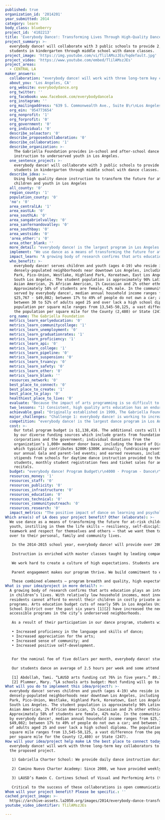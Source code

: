 ```yaml
---
published: true
organization_id: '2014201'
year_submitted: 2014
category: learn
body_class: blueberry
project_id: '4102213'
title: 'Everybody Dance!: Transforming Lives Through High-Quality Dance Education'
project_summary: >-
  everybody dance! will collaborate with 3 public schools to provide 2,400
  students in kindergarten through middle school with dance classes.
project_image: 'https://img.youtube.com/vi/TlilAMszJEs/hqdefault.jpg'
project_video: 'https://www.youtube.com/embed/TlilAMszJEs'
project_areas:
  - CENTRAL LA
maker_answers:
  collaboration: "everybody dance! will work with three long-term key collaborators to implement the proposed project. \r\n\r\n1) Gabriella Charter School: We provide daily dance instruction during the school year to 436 K-8 students at Gabriella Charter School, a dance-themed Title 1 elementary and middle public school. As the School was formerly a program of The Gabriella Foundation,, this is an especially close partnership. The School provides us with studio space and shares administrative resources.\r\n\r\n2) Camino Nuevo Charter Academy: Since 2000, we have provided weekly school-day classes  to Camino Nuevo Charter Academy. This year, we expect to provide 45 weekly classes to over 1000 students in the summer/fall and 25 weekly classes to nearly 400 students in the winter/spring at the three K-8 campuses of Camino Nuevo Charter Academy, a Title 1 public inner-city charter management organization. In return, Camino Nuevo Charter Academy provides us with studio space, for our after-school program, shares resources and allows us to reach even more underserved areas of Los Angeles’ inner-city.\r\n\r\n3) LAUSD’s Ramón C. Cortines School of Visual and Performing Arts (the School District’s downtown arts high school): Last year, we began providing dance classes after-school at LAUSD’s downtown arts high school. We plan to increase enrollment in FY 14-15. The School provides us studio space and shares resources. This collaboration allows us to reach more students and to expand our reach in the City’s downtown core.\r\n\r\nCritical to the success of these collaborations is open communication between dance program and school staff, mutual commitment to the project and a shared belief in the importance of arts education to academic success.\r\n"
  about_you: 'Los Angeles, CA'
  org_website: everybodydance.org
  org_twitter: ''
  org_facebook: www.facebook.com/everybodydancela
  org_instagram: ''
  org_mailingaddress: "639 S. Commonwealth Ave., Suite B\r\nLos Angeles, CA 90005"
  org_ein: '954773654'
  org_nonprofit: '1'
  org_forprofit: '0'
  org_government: '0'
  org_individual: '0'
  describe_soloactor: '0'
  describe_proposedcollaboration: '0'
  describe_collaboration: '1'
  describe_organization: >-
    The Gabriella Foundation provides in-school and after-school dance
    instruction to underserved youth in Los Angeles. 
  one_sentence_project: >-
    everybody dance! will collaborate with 3 public schools to provide 2,400
    students in kindergarten through middle school with dance classes.
  describe_idea: >-
    Using high quality dance instruction to transform the future for at risk
    children and youth in Los Angeles 
  all_county: '0'
  region_county: '1'
  population_county: '0'
  'no': '0'
  area_centralLA: '1'
  area_eastLA: '0'
  area_southLA: '0'
  area_sangabrielvalley: '0'
  area_sanfernandovalley: '0'
  area_southbay: '0'
  area_westside: '0'
  'area_other:': '0'
  area_other_blank: ''
  more_detail: "everybody dance! is the largest program in Los Angeles providing high-quality, long-term dance training to underserved, inner-city children. Instructors teach multiple dance genres, including ballet, tap, hip-hop, modern dance, jazz, contemporary, creative movement and boys' only acrobatic dance classes.  \r\n\r\nWe reach over 2,400 inner-city students annually with in-school and after-school dance education, but everybody dance! turns hundreds of children away each year. In FY 13-14, 800 children applied for 220 available openings. An LA2050 grant would help us to increase our capacity by 10% in FY 14-15.\r\n"
  implement: "We use dance as a means of transforming the future for at-risk children and youth, instilling in them the life skills – resiliency, self-discipline, teamwork and respect for themselves and others – that we want them to carry over to their personal, family and community lives.\r\n\r\nIn the 2014-2015 school year, everybody dance! will provide over 200 in-school and after-school dance classes per week at six sites in Central and South Los Angeles. \r\n\r\nInstruction is enriched with master classes taught by leading companies such as Alvin Ailey and Diavolo, field trips to view professional performances, and frequent performances at community events and annual sold-out performances at USC’s Bing and Bovard Theaters. \r\n\r\nWe work hard to create a culture of high expectations. Students are expected to be punctual, attend class consistently, respect their teachers and classmates, and understand the value of a strong work ethic. Dance requires effort and dedication and our students learn quickly that there are no shortcuts. \r\n\r\nParent engagement makes our program thrive. We build commitment to everybody dance! by requiring families to volunteer 15 hours annually. The benefit of prioritizing family engagement is that parents bond together across ethnicities while working together even as they model the value of ‘giving back’ for their children. The result is a tight-knit community of parents and young dancers in neighborhoods traditionally split by gang affiliations and racial divisions. In annual surveys, many students and parents describe everybody dance! as \"family.\" \r\n\r\nThese combined elements – program breadth and quality, high expectations, consistent instruction and parental engagement – are what we believe make our program succeed.\r\n"
  impact_learn: "A growing body of research confirms that arts education plays an integral role in children’s lives. With relatively low household incomes, most inner-city residents cannot afford to enroll their children in costly private arts programs. Arts education budget cuts of nearly 50% in Los Angeles Unified School District over the past six years [1][2] have increased the need for accessible programs in the city’s underserved neighborhoods.\r\n\r\nAs a result of their participation in our dance program, students will demonstrate: \r\n\r\n•\tIncreased proficiency in the language and skills of dance; \r\n•\tIncreased appreciation for the arts;\r\n•\tIncreased sense of community; and \r\n•\tIncreased positive self-development.\r\n\r\n\r\nFor the nominal fee of five dollars per month, everybody dance! students have access to a range of dance classes – in ballet, jazz, tap, hip hop, choreography, boys’ aerobics and modern– taught by our team of dance educators,  heralded by the Los Angeles Times as “some of the best children’s dance instructors in the world.”\r\n\r\nOur students dance an average of 2.5 hours per week and some attend class daily. For the majority of our students, everybody dance! provides not only an opportunity to engage in art and practice dance, but also a safe haven from the crime and poverty they face in their neighborhoods. Within this safe, nurturing community, students are supported by our dedicated staff as they develop the skills necessary to succeed academically and professionally.\r\n\r\n[1] Abdollah, Tami. “LAUSD arts funding cut 76% in five years.” 89.3 KPCC, Southern California Public Radio. 12 Oct. 2012. Web. May 26, 2014. <www.scpr.org>.\r\n[2] Plummer, Mary. “LA schools arts budget: Most funding will go to ‘arts integration’ teachers.” 89.3 KPCC, Southern California Public Radio. 21 Feb. 2014. Web. May 26, 2014. <www.scpr.org>.\r\n"
  who_benefit: >-
    everybody dance! serves children and youth (ages 4-19) who reside in the
    densely-populated neighborhoods near downtown Los Angeles, including Echo
    Park, Pico-Union, Westlake, Highland Park, Koreatown, East Los Angeles and
    South Los Angeles. The student population is approximately 90% Latino, 5%
    Asian American, 2% African American, 1% Caucasian and 2% other ethnicities.
    Approximately 58% of students are female, 42% male. In the communities
    served by everybody dance!, median annual household income ranges from
    $25,767 - $49,082; between 17% to 49% of people do not own a car; and
    between 30 to 52% of adults aged 25 and over lack a high school diploma. The
    population per square mile ranges from 13,545-50,125, a vast difference from
    the population per square mile for the County (2,480) or State (247).
  org_name: The Gabriella Foundation
  metrics_learn_earlyeducation: '0'
  metrics_learn_communitycollege: '1'
  metrics_learn_unemployment: '0'
  metrics_learn_graduationrates: '1'
  metrics_learn_proficiency: '1'
  metrics_learn_api: '0'
  metrics_learn_college: '1'
  metrics_learn_pipeline: '0'
  metrics_learn_suspension: '0'
  metrics_learn_truancy: '0'
  metrics_learn_safety: '0'
  metrics_learn_other: '0'
  metrics_learn_blank: ''
  resources_network: '0'
  best_place_to_connect: '0'
  best_place_to_create: '1'
  best_place_to_play: '0'
  healthiest_place_to_live: '0'
  evaluate: "Because the impact of arts programming is so difficult to quantify, our dance program makes use of multiple methods to measure program effectiveness: \r\n\r\n-Written questionnaires are utilized yearly to gather input from parents and teenagers on how the program impacts students and to assess programmatic strengths and weaknesses.\r\n\r\n-Dance instructors administer skills tests twice annually to assess student improvement in dance skills and knowledge and complete individual student report cards twice annually that record and measure student punctuality, compliance with dress code, ability to listen and follow directions, effort, focus, and spatial awareness. \r\n\r\nAs a result of participation in our program, students will demonstrate:\r\n\r\na) Increased proficiency in the language and skills of dance; \r\n\r\nb) Increased appreciation for dance and the arts; \r\n\r\nc) Increased sense of community; and\r\n\r\nd) Increased positive self-development.\r\n\r\nOur rigorous, sequential dance curriculum is designed to increase students’ dance knowledge and physical skills over time and develop their appreciation for the art of dance. Outcomes “a” and “b” directly influence one another, e.g., it is expected that as students learn more about ballet history and technique, they will also develop an increased appreciation for that art of ballet. \r\n\r\nTo enhance community as well as build commitment to our dance program, we require families to contribute 15 service-hours per year. Parents volunteer as bus, door and hallways monitors, organize fundraisers and parties, clean studios and assist on field trips. This parent engagement creates a supportive atmosphere that reinforces students’ sense of community (outcome “c”), which is further developed as they build friendships with peers during training. \r\n\r\nMeanwhile, as children learn to push themselves in the studio and listen to teachers, they begin to develop the life skills for positive self-development (outcome “d”). Students see the parent and staff community model respect, cooperation, and responsibility, and come to more deeply understand those values. At the same time, witnessing their parents contributing hours to our program reinforces students’ sense of commitment to everybody dance! \r\n"
  two_lessons: "1) Consistent, high quality arts education has an enduring impact on children: \r\n\r\nResearch has shown that meaningful, consistent arts exposure has a significant, enduring impact on children’s physical and mental development. Academics such as UCLA’s James Catterall have shown that arts-rich schools have better attendance, fewer disciplinary problems, more effective teachers, and happier, more engaged students. \r\n\r\n2) Arts education programs have the greatest impact on children in underserved communities:\r\n\r\nCatterall’s research also showed that for students of low socioeconomic status – defined by family income, parental job status and parental education level – the positive effects of arts education were more dramatic than for students of high socioeconomic status.   In short,  arts education programs \r\nlike ours have the greatest impact in underserved, low income neighborhoods.\r\n\r\n [1]Catterall, James  S., Susan A. Dumais, and Gillian Hampden-Thompson. The Arts and Achievement in At-risk Youth: Four Longitudinal Studies. Washington, D.C.: National Endowment for the Arts, 2012. \r\n"
  achievable_goal: "Originally established in 1999, The Gabriella Foundation’s program everybody dance! began in 2000 by providing 12 weekly dance classes to 35 children in a low-income housing project just west of downtown LA. That program has since grown to become the largest dance program in LA providing sequential, long-term dance training to underserved, inner-city children and youth. Today we provide more than 200 weekly school-based and after-school/weekend classes to more than 2,400 students at six inner-city sites.\r\n\r\nAfter over fourteen years of program success and continued growth, we are confident that the proposed project will be successfully completed in the next twelve months.\r\n"
  major_challenges: "Challenge 1: everybody dance! is working to increase enrollment at its new after-school program site, Ramón C. Cortines School of Visual and Performing Arts, where we began offering classes in October 2013. We expected to have 15-20 students per class, but currently have an average of nine per class. This low number is likely due to the fact that these classes are limited to high school students and that the program began two months after school started, when students’ schedules were already set. The start of everybody dance! classes will coincide with the start of the school year in the 2014-2015 school year.\r\n\r\nStarting in January 2014, we loosened our enrollment requirements, added incentives to encourage students to recruit friends, and hosted a series of open houses for interested students and parents in order to boost enrollment and raise our profile at the new location. We also added a part-time coordinator to oversee the program. These adjustments have resulted in an enrollment increase – we have an average of 16 students per class now – that we hope to continue in the 2014-2015 school year. \r\n\r\nChallenge 2: Our planned program growth necessitates increased infrastructure as well as added staff and instructors. In anticipation of the potential difficulties of this growth, The Gabriella Foundation recently completed a strategic plan that outlines the steps we will take to increase program capacity while maintaining program quality through simultaneous organizational growth.\r\n\r\nIn accordance with our strategic plan, we are in the process of being evaluated and advised by an expert organizational consultant to help us to make the necessary infrastructure changes to support our planned program growth.\r\n"
  competition: "everybody dance! is the largest dance program in Los Angeles providing sequential, long-term dance training to inner-city children. Other programs, such as The Colburn School of Performing Arts, Inner-City Arts, Heart of Los Angeles, Harmony Project and A Place Called Home (“APCH”), provide short-term arts instruction or (in the case of Colburn) target a population able to pay market price for dance classes. \r\n\r\nBy contrast, everybody dance! provides a program of high-level year-round dance instruction for $7/month with the goal of retaining children and youth in our program from pre-school through high school. \r\n\r\n\r\n"
  cost: >-
    Our total program budget is $1,138,416. The additional costs will be covered
    by our diverse funding sources which include grants from foundations,
    corporations and the government; individual donations from the
    organization’s 1,000+ member donor base, including the Board of Directors,
    which typically contributes $200K-$300K annually; fundraising events such as
    our annual Gala and parent-led events; and earned revenues, including
    stipends from schools for daytime dance instruction provided to their
    students, monthly student registration fees and ticket sales for annual
    recitals.
  budget: "everybody dance! Program Budget\r\n4000 · Program - Dance\r\n4240 · Salaries & Wages (Dance)\r\n4241 · Salaries & Wages - GCS\t220,000.00\r\n4242 · Salaries & Wages - CNCA\t68,000.00\r\n4243 · Salaries & Wages - ED\t433,395.00\r\n4244 · Salaries & Wages - New ED\t78,267.50\r\n4249 · Bonuses (Dance)\t\t15,500.00\r\nTotal 4240 · Salaries & Wages (Dance)\t815,162.50\r\n4135 · Guest Teacher\t\t\t\t8,500.00\r\n4140 · Student Support\t\t\t10,000.00\r\n4141 · Tuition Support\t\t\t15,000.00\r\n4145 · Insurance - Health\t\t\t10,290.00\r\n4150 · Insurance - Workers Comp\t\t16,303.25\r\n4155 · Insurance - Gen Liab, D&O, Misc\t10,444.70\r\n4160 · Meals & Entertainment (Dance)\t750.00\r\n4165 · Office Expense / Supplies\t\t4,500.00\r\n4170 · Outside Services\t\t\t3,550.00\r\n4175 · Parking (Dance)\t\t\t8,000.00\r\n4180 · Payroll Taxes (Dance)\t\t\t81,516.25\r\n4185 · Postage (Dance)\t\t\t650.00\r\n4190 · Printing\t\t\t\t\t3,500.00\r\n4195 · Catering\t\t\t\t2,500.00\r\n4200 · Dance Productions\r\n4201 · Facilities / Equipment\t\t32,250.00\r\n4202 · Media / Photography\t\t6,000.00\r\n4203 · Costumes / Props\t\t26,075.00\r\n4204 · Production Labor\t\t3,500.00\r\n4209 · Other Expenses\t\t2,500.00\r\nTotal 4200 · Dance Productions\t\t70,325.00\r\n4215 · Apparel\t\t\t\t\t8,600.00\r\n4220 · Rent (Dance)\t\t\t\t28,000.00\r\n4230 · Repairs & Maintenance (Dance)\t2,750.00\r\n4235 · Staff Meetings\t\t\t\t1,500.00\r\n4250 · Telephone & Texting (Dance)\t\t8,000.00\r\n4255 · Software & Database\t\t\t1,575.00\r\n4260 · Accompaniment\t\t\t12,000.00\r\n4265 · Field Trips\t\t\t\t6,800.00\r\n4270 · Dance Materials and Equipment\t5,000.00\r\n4275 · Transportation\t\t\t\t3,200.00\r\nTotal 4000 · Program - Dance\t\t\t\t1,138,416.70\r\n"
  resources_money: '1'
  resources_staff: '0'
  resources_publicity: '0'
  resources_infrastructure: '0'
  resources_education: '0'
  resources_technical: '0'
  resources_communityoutreach: '0'
  resources_research: '0'
  impact_metrics: "The positive impact of dance on learning and psychological development has been widely documented in academic research. Dance activities support the development of fluency, originality and critical thinking skills (Deasey, 2002), improve test scores, school attendance, responsibility, self-discipline, and -- just as importantly -- an understanding of delayed gratification and work ethic (Brooks Schmitz, 1990b).\r\n\r\nOver the past two years, 94% of everybody dance! graduates ages 17-19 went to college. In comparison, only 66% of Los Angeles Unified School District high school graduates go on to college.[1] Our students’ scholastic achievements are all the more notable when considering that a third to half of adults in the communities we serve lack a high school degree.[2] \r\n\r\nExamples of this success include Sandy Vasquez, 18, a UCLA student double majoring in English and Chicano Studies, Eunice Castro, a sophomore majoring in aerospace engineering at UC Irvine and Amaris Jacobs, 18, a Pasadena City College student who says, “everybody dance! has definitely helped define my character in such a positive light. I really don’t know where I’d be or what I’d be doing if I had not found out that my talent and passion is dancing.”\r\n\r\nGabriella Charter School (GCS) – established by The Gabriella Foundation and now a separate but linked nonprofit – partners with everybody dance! to provide students with daily dance instruction. Despite the fact that 91% of GCS students qualify for the federally subsidized meals program, test scores at GCS each year have substantially exceeded the State’s 800 API target (894 API in 2012), making GCS one of Los Angeles’ top-performing schools. \r\n\r\nIn 2013, it its annual survey, USC ranked Gabriella Charter School the second best charter school in California. \r\n\r\nGiven these results, we believe that everybody dance! has the power to dramatically improve academic performance, high school graduation rates and college matriculation and transfer rates in Los Angeles County.\r\n\r\n[1] Rokhy, Ron. “LAUSD below state average of high school graduates attending college.” The Daily Sundial. 1 Nov. 2011. Web. Feb. 4, 2014. <http://sundial.csun.edu>.\r\n[2] 2014 demographic estimate by Scan/US, Inc.\r\n"
Which area(s) of LA does your project benefit? Other (elaborate): >-
  We use dance as a means of transforming the future for at-risk children and
  youth, instilling in them the life skills – resiliency, self-discipline,
  teamwork and respect for themselves and others – that we want them to carry
  over to their personal, family and community lives.
   
   In the 2014-2015 school year, everybody dance! will provide over 200 in-school and after-school dance classes per week at six sites in Central and South Los Angeles. 
   
   Instruction is enriched with master classes taught by leading companies such as Alvin Ailey and Diavolo, field trips to view professional performances, and frequent performances at community events and annual sold-out performances at USC’s Bing and Bovard Theaters. 
   
   We work hard to create a culture of high expectations. Students are expected to be punctual, attend class consistently, respect their teachers and classmates, and understand the value of a strong work ethic. Dance requires effort and dedication and our students learn quickly that there are no shortcuts. 
   
   Parent engagement makes our program thrive. We build commitment to everybody dance! by requiring families to volunteer 15 hours annually. The benefit of prioritizing family engagement is that parents bond together across ethnicities while working together even as they model the value of ‘giving back’ for their children. The result is a tight-knit community of parents and young dancers in neighborhoods traditionally split by gang affiliations and racial divisions. In annual surveys, many students and parents describe everybody dance! as "family." 
   
   These combined elements – program breadth and quality, high expectations, consistent instruction and parental engagement – are what we believe make our program succeed.
What is your idea/project in more detail?: >-
  A growing body of research confirms that arts education plays an integral role
  in children’s lives. With relatively low household incomes, most inner-city
  residents cannot afford to enroll their children in costly private arts
  programs. Arts education budget cuts of nearly 50% in Los Angeles Unified
  School District over the past six years [1][2] have increased the need for
  accessible programs in the city’s underserved neighborhoods.
   
   As a result of their participation in our dance program, students will demonstrate: 
   
   • Increased proficiency in the language and skills of dance; 
   • Increased appreciation for the arts;
   • Increased sense of community; and 
   • Increased positive self-development.
   
   
   For the nominal fee of five dollars per month, everybody dance! students have access to a range of dance classes – in ballet, jazz, tap, hip hop, choreography, boys’ aerobics and modern– taught by our team of dance educators, heralded by the Los Angeles Times as “some of the best children’s dance instructors in the world.”
   
   Our students dance an average of 2.5 hours per week and some attend class daily. For the majority of our students, everybody dance! provides not only an opportunity to engage in art and practice dance, but also a safe haven from the crime and poverty they face in their neighborhoods. Within this safe, nurturing community, students are supported by our dedicated staff as they develop the skills necessary to succeed academically and professionally.
   
   [1] Abdollah, Tami. “LAUSD arts funding cut 76% in five years.” 89.3 KPCC, Southern California Public Radio. 12 Oct. 2012. Web. May 26, 2014. <www.scpr.org>.
   [2] Plummer, Mary. “LA schools arts budget: Most funding will go to ‘arts integration’ teachers.” 89.3 KPCC, Southern California Public Radio. 21 Feb. 2014. Web. May 26, 2014. <www.scpr.org>.
What will you do to implement this idea/project?: >-
  everybody dance! serves children and youth (ages 4-19) who reside in the
  densely-populated neighborhoods near downtown Los Angeles, including Echo
  Park, Pico-Union, Westlake, Highland Park, Koreatown, East Los Angeles and
  South Los Angeles. The student population is approximately 90% Latino, 5%
  Asian American, 2% African American, 1% Caucasian and 2% other ethnicities.
  Approximately 58% of students are female, 42% male. In the communities served
  by everybody dance!, median annual household income ranges from $25,767 -
  $49,082; between 17% to 49% of people do not own a car; and between 30 to 52%
  of adults aged 25 and over lack a high school diploma. The population per
  square mile ranges from 13,545-50,125, a vast difference from the population
  per square mile for the County (2,480) or State (247).
How will your idea/project help make LA the best place to connect today? In LA2050?: >-
  everybody dance! will work with three long-term key collaborators to implement
  the proposed project. 
   
   1) Gabriella Charter School: We provide daily dance instruction during the school year to 436 K-8 students at Gabriella Charter School, a dance-themed Title 1 elementary and middle public school. As the School was formerly a program of The Gabriella Foundation,, this is an especially close partnership. The School provides us with studio space and shares administrative resources.
   
   2) Camino Nuevo Charter Academy: Since 2000, we have provided weekly school-day classes to Camino Nuevo Charter Academy. This year, we expect to provide 45 weekly classes to over 1000 students in the summer/fall and 25 weekly classes to nearly 400 students in the winter/spring at the three K-8 campuses of Camino Nuevo Charter Academy, a Title 1 public inner-city charter management organization. In return, Camino Nuevo Charter Academy provides us with studio space, for our after-school program, shares resources and allows us to reach even more underserved areas of Los Angeles’ inner-city.
   
   3) LAUSD’s Ramón C. Cortines School of Visual and Performing Arts (the School District’s downtown arts high school): Last year, we began providing dance classes after-school at LAUSD’s downtown arts high school. We plan to increase enrollment in FY 14-15. The School provides us studio space and shares resources. This collaboration allows us to reach more students and to expand our reach in the City’s downtown core.
   
   Critical to the success of these collaborations is open communication between dance program and school staff, mutual commitment to the project and a shared belief in the importance of arts education to academic success.
Whom will your project benefit? Please be specific.: ''
cached_project_image: >-
  https://archive-assets.la2050.org/images/2014/everybody-dance-transforming-lives-through-high-quality-dance-education/img.youtube.com/vi/TlilAMszJEs/hqdefault.jpg
youtube_video_identifier: TlilAMszJEs

---
```

